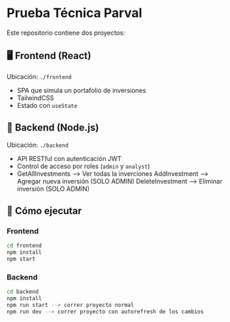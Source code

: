 # Prueba Técnica Parval

Este repositorio contiene dos proyectos:

## 🖥️ Frontend (React)
Ubicación: `./frontend`

- SPA que simula un portafolio de inversiones
- TailwindCSS
- Estado con `useState`

## 🔐 Backend (Node.js)
Ubicación: `./backend`

- API RESTful con autenticación JWT
- Control de acceso por roles (`admin` y `analyst`)
- GetAllInvestments --> Ver todas la inverciones
  AddInvestment --> Agregar nueva inversión (SOLO ADMIN)
  DeleteInvestment --> Eliminar inversión (SOLO ADMIN)

## 🚀 Cómo ejecutar

### Frontend
```bash
cd frontend
npm install
npm start
```
### Backend
```bash
cd backend
npm install
npm run start --> correr proyecto normal
npm run dev --> correr proyecto con autorefresh de los cambios
